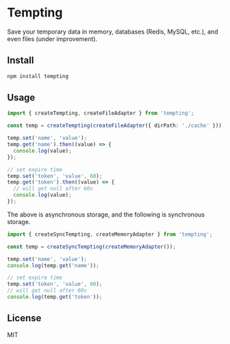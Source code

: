 # Tempting

Save your temporary data in memory, databases (Redis, MySQL, etc.), and even files (under improvement).

## Install

```bash
npm install tempting
```

## Usage

```ts
import { createTempting, createFileAdapter } from 'tempting';

const temp = createTempting(createFileAdapter({ dirPath: './cache' }));

temp.set('name', 'value');
temp.get('name').then((value) => {
  console.log(value);
});

// set expire time
temp.set('token', 'value', 60);
temp.get('token').then((value) => {
  // will get null after 60s
  console.log(value);
});
```

The above is asynchronous storage, and the following is synchronous storage.

```ts
import { createSyncTempting, createMemoryAdapter } from 'tempting';

const temp = createSyncTempting(createMemoryAdapter());

temp.set('name', 'value');
console.log(temp.get('name'));

// set expire time
temp.set('token', 'value', 60);
// will get null after 60s
console.log(temp.get('token'));
```

## License

MIT